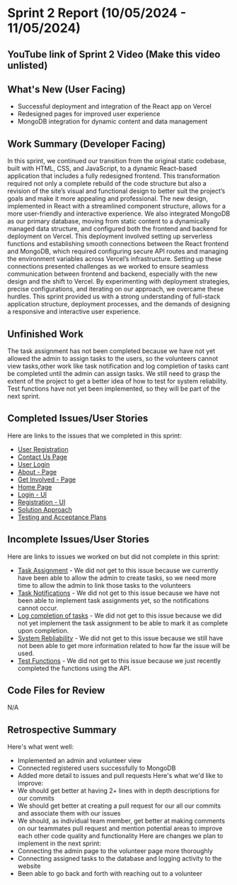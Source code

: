  # Sprint 2 Report (10/05/2024 - 11/05/2024)


## YouTube link of Sprint 2 Video (Make this video unlisted)


## What's New (User Facing) 
* Successful deployment and integration of the React app on Vercel
* Redesigned pages for improved user experience
* MongoDB integration for dynamic content and data management
  
## Work Summary (Developer Facing) 
In this sprint, we continued our transition from the original static codebase, built with HTML, CSS, and JavaScript, to a dynamic React-based application that includes a fully redesigned frontend. This transformation required not only a complete rebuild of the code structure but also a revision of the site’s visual and functional design to better suit the project’s goals and make it more appealing and professional. The new design, implemented in React with a streamlined component structure, allows for a more user-friendly and interactive experience. We also integrated MongoDB as our primary database, moving from static content to a dynamically managed data structure, and configured both the frontend and backend for deployment on Vercel. This deployment involved setting up serverless functions and establishing smooth connections between the React frontend and MongoDB, which required configuring secure API routes and managing the environment variables across Vercel’s infrastructure. Setting up these connections presented challenges as we worked to ensure seamless communication between frontend and backend, especially with the new design and the shift to Vercel. By experimenting with deployment strategies, precise configurations, and iterating on our approach, we overcame these hurdles. This sprint provided us with a strong understanding of full-stack application structure, deployment processes, and the demands of designing a responsive and interactive user experience.

## Unfinished Work  
The task assignment has not been completed because we have not yet allowed the admin to assign tasks to the users, so the volunteers cannot view tasks,other work like task notification and log completion of tasks cant be completed until the admin can assign tasks. We still need to grasp the extent of the project to get a better idea of how to test for system reliability. Test functions have not yet been implemented, so they will be part of the next sprint.

## Completed Issues/User Stories 
Here are links to the issues that we completed in this sprint:
* [User Registration](https://github.com/awishto-write/GCISL/issues/2)  
* [Contact Us Page](https://github.com/awishto-write/GCISL/issues/9) 
* [User Login](https://github.com/awishto-write/GCISL/issues/31) 
* [About - Page](https://github.com/awishto-write/GCISL/issues/32) 
* [Get Involved - Page](https://github.com/awishto-write/GCISL/issues/33) 
* [Home Page](https://github.com/awishto-write/GCISL/issues/34) 
* [Login - UI](https://github.com/awishto-write/GCISL/issues/35) 
* [Registration - UI](https://github.com/awishto-write/GCISL/issues/36) 
* [Solution Approach](https://github.com/awishto-write/GCISL/issues/37) 
* [Testing and Acceptance Plans](https://github.com/awishto-write/GCISL/issues/38)
  
## Incomplete Issues/User Stories  
Here are links to issues we worked on but did not complete in this sprint:
* [Task Assignment](https://github.com/awishto-write/GCISL/issues/4) - We did not get to this issue because we currently have been able to allow the admin to create tasks, so we need more time to allow the admin to link those tasks to the volunteers
* [Task Notifications](https://github.com/awishto-write/GCISL/issues/5) - We did not get to this issue because we have not been able to implement task assignments yet, so the notifications cannot occur. 
* [Log completion of tasks](https://github.com/awishto-write/GCISL/issues/6) - We did not get to this issue because we did not yet implement the task assignment to be able to mark it as complete upon completion.
* [System Rebliability](https://github.com/awishto-write/GCISL/issues/10) - We did not get to this issue because we still have not been able to get more information related to how far the issue will be used.
* [Test Functions](https://github.com/awishto-write/GCISL/issues/39) - We did not get to this issue because we just recently completed the functions using the API.

## Code Files for Review   
N/A

## Retrospective Summary   
Here's what went well: 
 * Implemented an admin and volunteer view
 * Connected registered users successfully to MongoDB
 * Added more detail to issues and pull requests
Here's what we'd like to improve: 
  * We should get better at having 2+ lines with in depth descriptions for our commits
  * We should get better at creating a pull request for our all our commits and associate them with our issues
  * We should, as individual team member, get better at making comments on our teammates pull request and mention potential areas to improve each other code quality and functionality
Here are changes we plan to implement in the next sprint: 
  * Connecting the admin page to the volunteer page more thoroughly
  * Connecting assigned tasks to the database and logging activity to the website
  * Been able to go back and forth with reaching out to a volunteer
